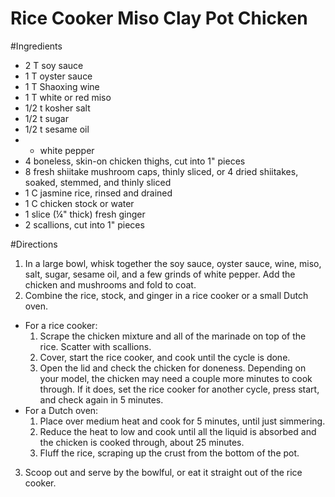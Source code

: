 # Rice Cooker Miso Clay Pot Chicken

#Ingredients
* 2 T soy sauce
* 1 T oyster sauce
* 1 T Shaoxing wine
* 1 T white or red miso
* 1/2 t kosher salt
* 1/2 t sugar
* 1/2 t sesame oil
* + white pepper
* 4 boneless, skin-on chicken thighs, cut into 1" pieces
* 8 fresh shiitake mushroom caps, thinly sliced, or 4 dried shiitakes, soaked, stemmed, and thinly sliced
* 1 C jasmine rice, rinsed and drained
* 1 C chicken stock or water
* 1 slice (¼" thick) fresh ginger
* 2 scallions, cut into 1" pieces

#Directions
1. In a large bowl, whisk together the soy sauce, oyster sauce, wine, miso, salt, sugar, sesame oil, and a few grinds of white pepper. Add the chicken and mushrooms and fold to coat. 
2. Combine the rice, stock, and ginger in a rice cooker or a small Dutch oven. 
  * For a rice cooker: 
    1. Scrape the chicken mixture and all of the marinade on top of the rice. Scatter with scallions. 
    2. Cover, start the rice cooker, and cook until the cycle is done. 
    3. Open the lid and check the chicken for doneness. Depending on your model, the chicken may need a couple more minutes to cook through. If it does, set the rice cooker for another cycle, press start, and check again in 5 minutes. 
  * For a Dutch oven: 
    1. Place over medium heat and cook for 5 minutes, until just simmering. 
    2. Reduce the heat to low and cook until all the liquid is absorbed and the chicken is cooked through, about 25 minutes. 
    3. Fluff the rice, scraping up the crust from the bottom of the pot. 
3. Scoop out and serve by the bowlful, or eat it straight out of the rice cooker.
